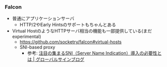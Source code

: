 ### Falcon

* 普通にアプリケーションサーバ
  * HTTP/2やEarly Hintsのサポートもちゃんとある
* Virtual HostのようなHTTPサーバ相当の機能も一部提供している(まだexperimental)
  * https://github.com/socketry/falcon#virtual-hosts
  * SNI-based proxy
    * 参考: [注目の集まるSNI（Server Name Indication）導入の必要性とは | グローバルサインブログ](https://jp.globalsign.com/blog/articles/server_name_indication.html)
